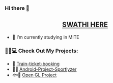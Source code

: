 ### Hi there 👋<br/>
<h2 align="center"><b><a href="https://swathi-aithal.github.io//">SWATHI HERE</a></b></h2>
<!--**swathi-aithal/swathi-aithal** is a ✨ _special_ ✨ repository because its `README.md` (this file) appears on your GitHub profile.-->

- 🔭 I’m currently studying in MITE
<!-- - 🌱 I’m currently learning
- 👯 I’m looking to collaborate on ...
- 🤔 I’m looking for help with ...
- 💬 Ask me about ...
- 📫 How to reach me: ...
- 😄 Pronouns: ...
- ⚡ Fun fact: ...
-->
### 👩‍💻💻 Check Out My Projects:
- 🚄 <a href="https://github.com/swathi-aithal/Train-ticket-booking">Train-ticket-booking</a>
- 🏅🏐 <a href="https://github.com/swathi-aithal/Android-Project-Sportlyzer">Android-Project-Sportlyzer</a>
- 🐟🦈 <a href="https://github.com/swathi-aithal/CG-PROJECT">Open GL Project</a>

